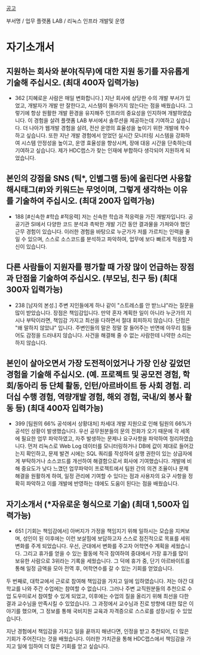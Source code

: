 

[공고](https://hdc-labs.recruiter.co.kr/career/jobs/16695?utm_source=jasoseol&utm_medium=banner&utm_campaign=2404hdclabs)


부서명 / 업무
플랫폼 LAB / 리눅스 인프라 개발및 운영




# 자기소개서
## 지원하는 회사와 분야(직무)에 대한 지원 동기를 자유롭게 기술해 주십시오. (최대 400자 입력가능)
- 362
[지혜로운 사람은 매일 변화합니다.]
지난 회사에 상당한 수의 개발 부서가 있었고, 개발자가 개발 만 잘한다고, 시스템이 돌아가지 않는다는 점을 배웠습니다. 그렇기에 항상 원활한 개발 환경을 유지해주 인프라의 중요성을 인지하며 개발하였습니다. 이 경험을 살려 플랫폼 LAB 부서에서 솔루션을 제공하는데 기여하고 싶습니다. 더 나아가 웹개발 경험을 살려, 전산 운영의 효율성을 높이기 위한 개발에 착수하고 싶습니다. 또한 지난 개발 경험에서 얻었던 실시간 모니터링 시스템을 강화하여 시스템 안정성을 높이고, 운영 효율성을 향상시켜, 장애 대응 시간을 단축하는데 기여하고 싶습니다. 제가 HDC랩스가 찾는 인재에 부합하다 생각되어 지원하게 되었습니다.

## 본인의 강점을 SNS (틱*, 인별그램 등)에 올린다면 사용할 해시태그(#)와 키워드는 무엇이며, 그렇게 생각하는 이유를 기술하여 주십시오. (최대 200자 입력가능)
- 188
[#신속한 #학습 #적응력]
저는 신속한 학습과 적응력을 가진 개발자입니다.
공공기관 SI에서 다양한 코드 분석과 촉박한 개발 기간 동안 결과물을 가져와야 했던 근무 경험이 있습니다. 이러한 경험을 바탕으로 누군가가 저를 가르치는 인력을 줄일 수 있으며, 스스로 소스코드를 분석하고 파악하여, 업무에 보다 빠르게 적응할 자신이 있습니다. 

## 다른 사람들이 지원자를 평가할 때 가장 많이 언급하는 장점과 단점을 기술하여 주십시오. (부모님, 친구 등) (최대 300자 입력가능)
- 238
[남자의 본성.]
주변 지인들에게 하나 같이 "스트레스를 안 받느냐"라는 질문을 많이 받았습니다. 장점은 책임감입니다. 만약 혼자 계획한 일이 아니라 누군가의 지시나 부탁이라면, 책임감 가지고 최선을 다하면서 절대 회피하지 않습니다. 단점은 "왜 말하지 않았냐" 입니다. 주변인들의 말은 정말 잘 들어주는 반면에 아무리 힘들어도 감정을 드러내지 않습니다. 사건을 해결해 줄 수 없는 사람한테 나약한 소리는 하지 않습니다.


## 본인이 살아오면서 가장 도전적이었거나 가장 인상 깊었던 경험을 기술해 주십시오. (예. 프로젝트 및 공모전 경험, 학회/동아리 등 단체 활동, 인턴/아르바이트 등 사회 경험. 리더십 수행 경험, 역량개발 경험, 해외 경험, 국내/외 봉사 활동 등) (최대 400자 입력가능)
- 399
[팀원의 66% 공석에서 상황대처]
차세대 개발 지원으로 인해 팀원의 66%가 공석인 상황이 발생했습니다. 우선 공무원분들의 문의 전화가 오기 때문에 각 세목에 필요한 업무 파악하였고, 자주 발생하는 문제나 요구사항을 파악하여 정리하였습니다. 먼저 리눅스로 Web Log 데이터를 모니터링하거나 DB에 값이 제대로 들어갔는지 확인하고, 문제 발견 시에는 SQL 쿼리를 작성하여 실행 권한이 있는 상급자에게 부탁하거나 소스코드를 개선하여 해결함으로서 회사에 기여했습니다.
개발에 비해 중요도가 낮다 느꼈던 업무파악이 프로젝트에서 팀원 간의 의견 조율이나 문제 해결을 원활하게 하여, 일정 관리에 기여할 수 있다는 점과 사용자의 요구 사항을 정확히 파악하고 이를 개발에 반영하는 데에도 도움이 된다는 점을 배웠습니다.

## 자기소개서 (*자유로운 형식으로 기술) (최대 1,500자 입력가능)
- 651
[기회는 책임감에서]
아버지가 가정을 책임지기 위해 일하시는 모습을 지켜보며, 성인이 된 이후에는 이런 보살핌에 보답하고자 스스로 점진적으로 목표를 세워 변화를 주게 되었습니다.
우선, 군대에서 변화를 주고자 어학연수 계획을 세웠습니다. 그리고 휴가를 얻을 수 있는 활동에 적극 참여하여 중대에서 가장 휴가를 많이 보유한 사람으로 3위라는 기록을 세웠습니다. 그 덕에 휴가 중, 단기 아르바이트를 통해 일정 금액을 모아 전역 후, 어학연수를 갈 수 있는 기회를 얻었습니다.

두 번째로, 대학교에서 근로로 참여해 책임감을 가지고 일에 임하였습니다. 저는 야간 대학교를 나와 주간 수업에는 참여할 수 없습니다. 그러나 주변 교직원분들의 추천으로 수업 도우미로서 참여할 수 있게 되었고, 이후에는 수업의 질을 올리기 위해 최선을 다한 결과 교수님을 만족시킬 수 있었습니다. 그 과정에서 교수님과 진로 방향에 대한 많은 이야기를 했으며, 그 정보를 통해 국비지원 교육과 자격증으로 스스로를 성장시킬 수 있었습니다.

지난 경험에서 책임감을 가지고 일을 끝까지 해낸다면, 인정을 받고 추천되어, 더 많은 기회가 주어진다는 것을 배웠습니다. 이러한 가치관을 통해 HDC랩스에서 책임감을 가지고 일에 임하여 더 많은 기회를 얻고 싶습니다.
